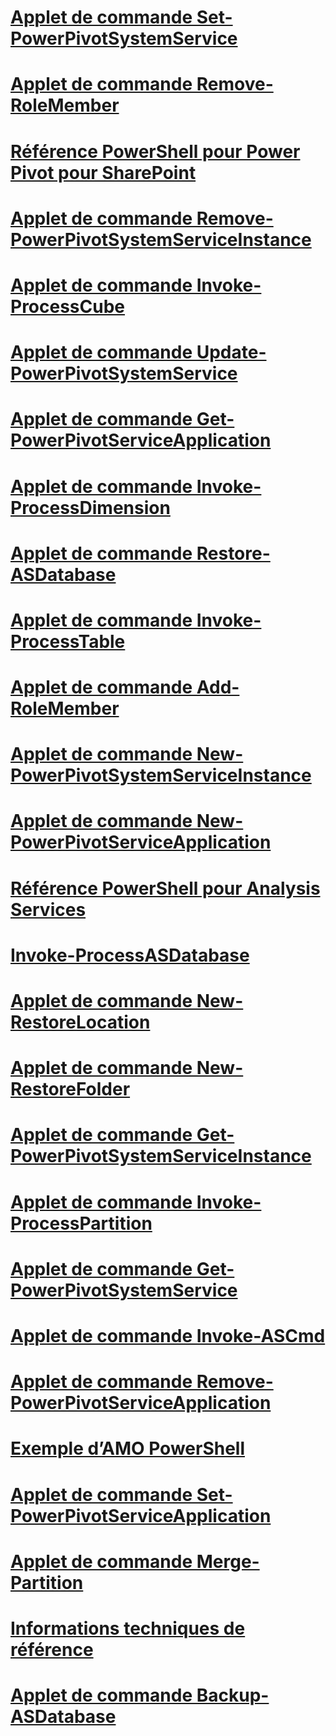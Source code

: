 # [Applet de commande Set-PowerPivotSystemService](set-powerpivotsystemservice-cmdlet.md)
# [Applet de commande Remove-RoleMember](remove-rolemember-cmdlet.md)
# [Référence PowerShell pour Power Pivot pour SharePoint](powershell-reference-for-power-pivot-for-sharepoint.md)
# [Applet de commande Remove-PowerPivotSystemServiceInstance](remove-powerpivotsystemserviceinstance-cmdlet.md)
# [Applet de commande Invoke-ProcessCube](invoke-processcube-cmdlet.md)
# [Applet de commande Update-PowerPivotSystemService](update-powerpivotsystemservice-cmdlet.md)
# [Applet de commande Get-PowerPivotServiceApplication](get-powerpivotserviceapplication-cmdlet.md)
# [Applet de commande Invoke-ProcessDimension](invoke-processdimension-cmdlet.md)
# [Applet de commande Restore-ASDatabase](restore-asdatabase-cmdlet.md)
# [Applet de commande Invoke-ProcessTable](invoke-processtable-cmdlet.md)
# [Applet de commande Add-RoleMember](add-rolemember-cmdlet.md)
# [Applet de commande New-PowerPivotSystemServiceInstance](new-powerpivotsystemserviceinstance-cmdlet.md)
# [Applet de commande New-PowerPivotServiceApplication](new-powerpivotserviceapplication-cmdlet.md)
# [Référence PowerShell pour Analysis Services](analysis-services-powershell-reference.md)
# [Invoke-ProcessASDatabase](invoke-processasdatabase.md)
# [Applet de commande New-RestoreLocation](new-restorelocation-cmdlet.md)
# [Applet de commande New-RestoreFolder](new-restorefolder-cmdlet.md)
# [Applet de commande Get-PowerPivotSystemServiceInstance](get-powerpivotsystemserviceinstance-cmdlet.md)
# [Applet de commande Invoke-ProcessPartition](invoke-processpartition-cmdlet.md)
# [Applet de commande Get-PowerPivotSystemService](get-powerpivotsystemservice-cmdlet.md)
# [Applet de commande Invoke-ASCmd](invoke-ascmd-cmdlet.md)
# [Applet de commande Remove-PowerPivotServiceApplication](remove-powerpivotserviceapplication-cmdlet.md)
# [Exemple d’AMO PowerShell](amo-powershell-example.md)
# [Applet de commande Set-PowerPivotServiceApplication](set-powerpivotserviceapplication-cmdlet.md)
# [Applet de commande Merge-Partition](merge-partition-cmdlet.md)
# [Informations techniques de référence](technical-reference-ssas.md)
# [Applet de commande Backup-ASDatabase](backup-asdatabase-cmdlet.md)
